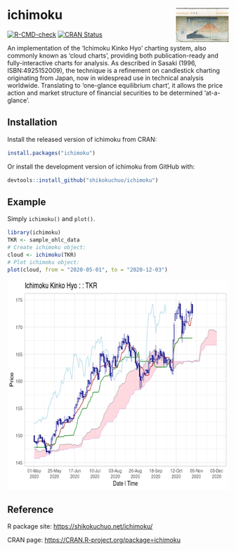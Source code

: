 
<!-- README.md is generated from README.Rmd. Please edit that file -->

# ichimoku <img src='man/figures/logo.jpg' align="right" height="79" />

<!-- badges: start -->

[![R-CMD-check](https://github.com/shikokuchuo/ichimoku/actions/workflows/R-CMD-check.yaml/badge.svg)](https://github.com/shikokuchuo/ichimoku/actions/workflows/R-CMD-check.yaml)
[![CRAN
Status](https://www.r-pkg.org/badges/version/ichimoku)](https://CRAN.R-project.org/package=ichimoku)
<!-- badges: end -->

An implementation of the ‘Ichimoku Kinko Hyo’ charting system, also
commonly known as ‘cloud charts’, providing both publication-ready and
fully-interactive charts for analysis. As described in Sasaki (1996,
ISBN:4925152009), the technique is a refinement on candlestick
charting originating from Japan, now in widespread use in technical
analysis worldwide. Translating to ‘one-glance equilibrium chart’, it
allows the price action and market structure of financial securities to
be determined ‘at-a-glance’.

## Installation

Install the released version of ichimoku from CRAN:

``` r
install.packages("ichimoku")
```

Or install the development version of ichimoku from GitHub with:

``` r
devtools::install_github("shikokuchuo/ichimoku")
```

## Example

Simply `ichimoku()` and `plot()`.

``` r
library(ichimoku)
TKR <- sample_ohlc_data
# Create ichimoku object:
cloud <- ichimoku(TKR)
# Plot ichimoku object:
plot(cloud, from = "2020-05-01", to = "2020-12-03")
```

<img src="man/figures/README-plot-1.png" width="672" height="480" />

## Reference

R package site: <https://shikokuchuo.net/ichimoku/>

CRAN page: <https://CRAN.R-project.org/package=ichimoku>
